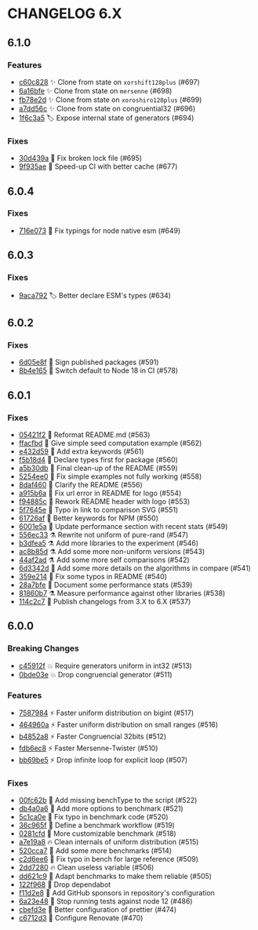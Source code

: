 # CHANGELOG 6.X
## 6.1.0
### Features
- [c60c828](https://github.com/dubzzz/pure-rand/commit/c60c828) ✨ Clone from state on `xorshift128plus` (#697)
- [6a16bfe](https://github.com/dubzzz/pure-rand/commit/6a16bfe) ✨ Clone from state on `mersenne` (#698)
- [fb78e2d](https://github.com/dubzzz/pure-rand/commit/fb78e2d) ✨ Clone from state on `xoroshiro128plus` (#699)
- [a7dd56c](https://github.com/dubzzz/pure-rand/commit/a7dd56c) ✨ Clone from state on congruential32 (#696)
- [1f6c3a5](https://github.com/dubzzz/pure-rand/commit/1f6c3a5) 🏷️ Expose internal state of generators (#694)
### Fixes
- [30d439a](https://github.com/dubzzz/pure-rand/commit/30d439a) 💚 Fix broken lock file (#695)
- [9f935ae](https://github.com/dubzzz/pure-rand/commit/9f935ae) 👷 Speed-up CI with better cache (#677)
## 6.0.4
### Fixes
- [716e073](https://github.com/dubzzz/pure-rand/commit/716e073) 🐛 Fix typings for node native esm (#649)
## 6.0.3
### Fixes
- [9aca792](https://github.com/dubzzz/pure-rand/commit/9aca792) 🏷️ Better declare ESM's types (#634)
## 6.0.2
### Fixes
- [6d05e8f](https://github.com/dubzzz/pure-rand/commit/6d05e8f) 🔐 Sign published packages (#591)
- [8b4e165](https://github.com/dubzzz/pure-rand/commit/8b4e165) 👷 Switch default to Node 18 in CI (#578)
## 6.0.1
### Fixes
- [05421f2](https://github.com/dubzzz/pure-rand/commit/05421f2) 🚨 Reformat README.md (#563)
- [ffacfbd](https://github.com/dubzzz/pure-rand/commit/ffacfbd) 📝 Give simple seed computation example (#562)
- [e432d59](https://github.com/dubzzz/pure-rand/commit/e432d59) 📝 Add extra keywords (#561)
- [f5b18d4](https://github.com/dubzzz/pure-rand/commit/f5b18d4) 🐛 Declare types first for package (#560)
- [a5b30db](https://github.com/dubzzz/pure-rand/commit/a5b30db) 📝 Final clean-up of the README (#559)
- [5254ee0](https://github.com/dubzzz/pure-rand/commit/5254ee0) 📝 Fix simple examples not fully working (#558)
- [8daf460](https://github.com/dubzzz/pure-rand/commit/8daf460) 📝 Clarify the README (#556)
- [a915b6a](https://github.com/dubzzz/pure-rand/commit/a915b6a) 📝 Fix url error in README for logo (#554)
- [f94885c](https://github.com/dubzzz/pure-rand/commit/f94885c) 📝 Rework README header with logo (#553)
- [5f7645e](https://github.com/dubzzz/pure-rand/commit/5f7645e) 📝 Typo in link to comparison SVG (#551)
- [61726af](https://github.com/dubzzz/pure-rand/commit/61726af) 📝 Better keywords for NPM (#550)
- [6001e5a](https://github.com/dubzzz/pure-rand/commit/6001e5a) 📝 Update performance section with recent stats (#549)
- [556ec33](https://github.com/dubzzz/pure-rand/commit/556ec33) ⚗️ Rewrite not uniform of pure-rand (#547)
- [b3dfea5](https://github.com/dubzzz/pure-rand/commit/b3dfea5) ⚗️ Add more libraries to the experiment (#546)
- [ac8b85d](https://github.com/dubzzz/pure-rand/commit/ac8b85d) ⚗️ Add some more non-uniform versions (#543)
- [44af2ad](https://github.com/dubzzz/pure-rand/commit/44af2ad) ⚗️ Add some more self comparisons (#542)
- [6d3342d](https://github.com/dubzzz/pure-rand/commit/6d3342d) 📝 Add some more details on the algorithms in compare (#541)
- [359e214](https://github.com/dubzzz/pure-rand/commit/359e214) 📝 Fix some typos in README (#540)
- [28a7bfe](https://github.com/dubzzz/pure-rand/commit/28a7bfe) 📝 Document some performance stats (#539)
- [81860b7](https://github.com/dubzzz/pure-rand/commit/81860b7) ⚗️ Measure performance against other libraries (#538)
- [114c2c7](https://github.com/dubzzz/pure-rand/commit/114c2c7) 📝 Publish changelogs from 3.X to 6.X (#537)
## 6.0.0
### Breaking Changes
- [c45912f](https://github.com/dubzzz/pure-rand/commit/c45912f) 💥 Require generators uniform in int32 (#513)
- [0bde03e](https://github.com/dubzzz/pure-rand/commit/0bde03e) 💥 Drop congruencial generator (#511)
### Features
- [7587984](https://github.com/dubzzz/pure-rand/commit/7587984) ⚡️ Faster uniform distribution on bigint (#517)
- [464960a](https://github.com/dubzzz/pure-rand/commit/464960a) ⚡️ Faster uniform distribution on small ranges (#516)
- [b4852a8](https://github.com/dubzzz/pure-rand/commit/b4852a8) ⚡️ Faster Congruencial 32bits (#512)
- [fdb6ec8](https://github.com/dubzzz/pure-rand/commit/fdb6ec8) ⚡️ Faster Mersenne-Twister (#510)
- [bb69be5](https://github.com/dubzzz/pure-rand/commit/bb69be5) ⚡️ Drop infinite loop for explicit loop (#507)
### Fixes
- [00fc62b](https://github.com/dubzzz/pure-rand/commit/00fc62b) 🔨 Add missing benchType to the script (#522)
- [db4a0a6](https://github.com/dubzzz/pure-rand/commit/db4a0a6) 🔨 Add more options to benchmark (#521)
- [5c1ca0e](https://github.com/dubzzz/pure-rand/commit/5c1ca0e) 🔨 Fix typo in benchmark code (#520)
- [36c965f](https://github.com/dubzzz/pure-rand/commit/36c965f) 👷 Define a benchmark workflow (#519)
- [0281cfd](https://github.com/dubzzz/pure-rand/commit/0281cfd) 🔨 More customizable benchmark (#518)
- [a7e19a8](https://github.com/dubzzz/pure-rand/commit/a7e19a8) 🔥 Clean internals of uniform distribution (#515)
- [520cca7](https://github.com/dubzzz/pure-rand/commit/520cca7) 🔨 Add some more benchmarks (#514)
- [c2d6ee6](https://github.com/dubzzz/pure-rand/commit/c2d6ee6) 🔨 Fix typo in bench for large reference (#509)
- [2dd7280](https://github.com/dubzzz/pure-rand/commit/2dd7280) 🔥 Clean useless variable (#506)
- [dd621c9](https://github.com/dubzzz/pure-rand/commit/dd621c9) 🔨 Adapt benchmarks to make them reliable (#505)
- [122f968](https://github.com/dubzzz/pure-rand/commit/122f968) 👷 Drop dependabot
- [f11d2e8](https://github.com/dubzzz/pure-rand/commit/f11d2e8) 💸 Add GitHub sponsors in repository's configuration
- [6a23e48](https://github.com/dubzzz/pure-rand/commit/6a23e48) 👷 Stop running tests against node 12 (#486)
- [cbefd3e](https://github.com/dubzzz/pure-rand/commit/cbefd3e) 🔧 Better configuration of prettier (#474)
- [c6712d3](https://github.com/dubzzz/pure-rand/commit/c6712d3) 🔧 Configure Renovate (#470)
